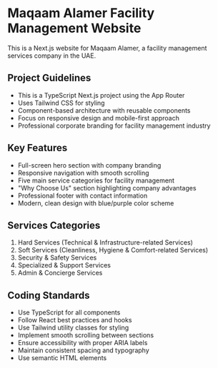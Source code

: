 <!-- Use this file to provide workspace-specific custom instructions to Copilot. For more details, visit https://code.visualstudio.com/docs/copilot/copilot-customization#_use-a-githubcopilotinstructionsmd-file -->

# Maqaam Alamer Facility Management Website

This is a Next.js website for Maqaam Alamer, a facility management services company in the UAE.

## Project Guidelines

- This is a TypeScript Next.js project using the App Router
- Uses Tailwind CSS for styling
- Component-based architecture with reusable components
- Focus on responsive design and mobile-first approach
- Professional corporate branding for facility management industry

## Key Features

- Full-screen hero section with company branding
- Responsive navigation with smooth scrolling
- Five main service categories for facility management
- "Why Choose Us" section highlighting company advantages
- Professional footer with contact information
- Modern, clean design with blue/purple color scheme

## Services Categories

1. Hard Services (Technical & Infrastructure-related Services)
2. Soft Services (Cleanliness, Hygiene & Comfort-related Services)
3. Security & Safety Services
4. Specialized & Support Services
5. Admin & Concierge Services

## Coding Standards

- Use TypeScript for all components
- Follow React best practices and hooks
- Use Tailwind utility classes for styling
- Implement smooth scrolling between sections
- Ensure accessibility with proper ARIA labels
- Maintain consistent spacing and typography
- Use semantic HTML elements
